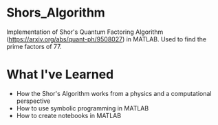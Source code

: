 # Shors_Algorithm
Implementation of Shor's Quantum Factoring Algorithm (https://arxiv.org/abs/quant-ph/9508027) in MATLAB. Used to find the prime factors of 77.

# What I've Learned
* How the Shor's Algorithm works from a physics and a computational perspective
* How to use symbolic programming in MATLAB
* How to create notebooks in MATLAB


